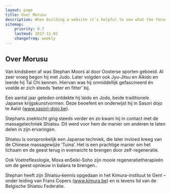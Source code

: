```yaml
---
layout: page
title: Over Morusu
description: When building a website it's helpful to see what the focus of your site is. This page is an example of how to show a website's focus.
sitemap:
    priority: 0.7
    lastmod: 2017-11-02
    changefreq: weekly
---
```

## Over Morusu

Van kindsbeen af was Stephan Moors al door Oosterse sporten geboeid. Al zeer vroeg begon hij met Judo. Later volgden ook Jyu-Jitsu en Aikido en leerde hij Taï Chi kennen. Hiervan was hij onmiddellijk gefascineerd én voelde  er zich steeds ‘beter en fitter’ bij.

Een aantal jaar geleden ontdekte hij Iaido en Jodo, beide traditionele Japanse krijgskunstvormen. Deze beoefent en onderwijst hij in Sasori dojo te Aalst (www.sasori-dojo.be).

Stephans zoektocht ging steeds verder en zo  kwam hij in contact met de massagetechniek Shiatsu. Dit werd voor hem de manier om anderen te laten delen in zijn ervaringen.

Shiatsu is oorspronkelijk een Japanse techniek, die later invloed kreeg van de Chinese massagewijze ‘Tuina’. Het is een prachtige manier om het lichaam en de geest terug in evenwicht te brengen door zelf-regeneratie.

Ook Voetreflexologie, Moxa enSeiki-Soho zijn mooie regeneratietherapieën om de geest opnieuw in balans te brengen..

Stephan heeft zijn Shiatsu-kennis opgedaan in het Kimura-instituut te Gent – onder leiding van Frans Copers (www.kimura.be) en is tevens lid van de Belgische Shiatsu Federatie.

